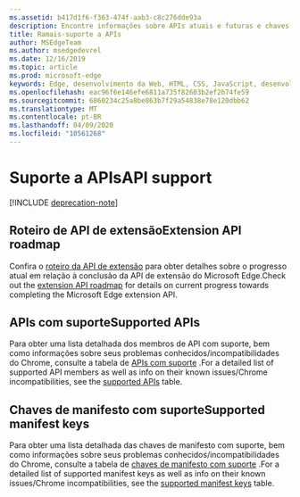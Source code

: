```yaml
---
ms.assetid: b417d1f6-f363-474f-aab3-c8c276dde93a
description: Encontre informações sobre APIs atuais e futuras e chaves de manifesto para extensões do Microsoft Edge.
title: Ramais-suporte a APIs
author: MSEdgeTeam
ms.author: msedgedevrel
ms.date: 12/16/2019
ms.topic: article
ms.prod: microsoft-edge
keywords: Edge, desenvolvimento da Web, HTML, CSS, JavaScript, desenvolvedor
ms.openlocfilehash: eac96f6e146efe6811a735f82603b2ef2b74fe59
ms.sourcegitcommit: 6860234c25a8be863b7f29a54838e78e120dbb62
ms.translationtype: MT
ms.contentlocale: pt-BR
ms.lasthandoff: 04/09/2020
ms.locfileid: "10561268"
---
```

# <span data-ttu-id="a9626-104">Suporte a APIs</span><span class="sxs-lookup"><span data-stu-id="a9626-104">API support</span></span>  

[!INCLUDE [deprecation-note](includes/deprecation-note.md)]  

## <span data-ttu-id="a9626-105">Roteiro de API de extensão</span><span class="sxs-lookup"><span data-stu-id="a9626-105">Extension API roadmap</span></span>
<span data-ttu-id="a9626-106">Confira o [roteiro da API de extensão](./api-support/extension-API-roadmap.md) para obter detalhes sobre o progresso atual em relação à conclusão da API de extensão do Microsoft Edge.</span><span class="sxs-lookup"><span data-stu-id="a9626-106">Check out the [extension API roadmap](./api-support/extension-API-roadmap.md) for details on current progress towards completing the Microsoft Edge extension API.</span></span>

## <span data-ttu-id="a9626-107">APIs com suporte</span><span class="sxs-lookup"><span data-stu-id="a9626-107">Supported APIs</span></span>
<span data-ttu-id="a9626-108">Para obter uma lista detalhada dos membros de API com suporte, bem como informações sobre seus problemas conhecidos/incompatibilidades do Chrome, consulte a tabela de [APIs com suporte](./api-support/supported-APIs.md) .</span><span class="sxs-lookup"><span data-stu-id="a9626-108">For a detailed list of supported API members as well as info on their known issues/Chrome incompatibilities, see the [supported APIs](./api-support/supported-APIs.md) table.</span></span>

## <span data-ttu-id="a9626-109">Chaves de manifesto com suporte</span><span class="sxs-lookup"><span data-stu-id="a9626-109">Supported manifest keys</span></span>
<span data-ttu-id="a9626-110">Para obter uma lista detalhada das chaves de manifesto com suporte, bem como informações sobre seus problemas conhecidos/incompatibilidades do Chrome, consulte a tabela de [chaves de manifesto com suporte](./api-support/supported-manifest-keys.md) .</span><span class="sxs-lookup"><span data-stu-id="a9626-110">For a detailed list of supported manifest keys as well as info on their known issues/Chrome incompatibilities, see the [supported manifest keys](./api-support/supported-manifest-keys.md) table.</span></span>
